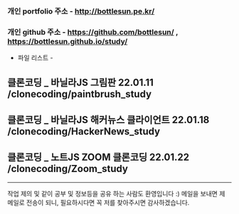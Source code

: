 ### 개인 portfolio 주소 - http://bottlesun.pe.kr/
### 개인 github 주소 - https://github.com/bottlesun/ ,  https://bottlesun.github.io/study/


- 파일 리스트  -
## 클론코딩 _ 바닐라JS 그림판 22.01.11 /clonecoding/paintbrush_study
## 클론코딩 _ 바닐라JS 해커뉴스 클라이언트 22.01.18 /clonecoding/HackerNews_study
## 클론코딩 _ 노트JS ZOOM 클론코딩 22.01.22 /clonecoding/Zoom_study


-------------------------------------------------------------------------------

작업 제의 및 같이 공부 및 정보등을 공유 하는 사람도 환영입니다 :)
메일을 보내면 제 메일로 전송이 되니, 필요하시다면 꼭 저를 찾아주시면 감사하겠습니다.
